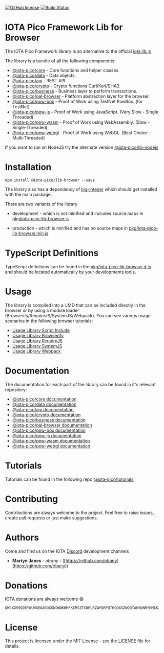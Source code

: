 [![GitHub license](https://img.shields.io/badge/license-MIT-blue.svg)](https://raw.githubusercontent.com/iotaeco/iota-pico-lib-browser/master/LICENSE) [![Build Status](https://travis-ci.org/iotaeco/iota-pico-lib-browser.svg?branch=master)](https://travis-ci.org/iotaeco/iota-pico-lib-browser) 


# IOTA Pico Framework Lib for Browser

The IOTA Pico Framework library is an alternative to the official [iota.lib.js](https://github.com/iotaledger/iota.lib.js)

The library is a bundle of all the following components:

* [@iota-pico/core](https://github.com/iotaeco/iota-pico-core) - Core functions and helper classes.
* [@iota-pico/data](https://github.com/iotaeco/iota-pico-data) - Data objects.
* [@iota-pico/api](https://github.com/iotaeco/iota-pico-api) - REST API.
* [@iota-pico/crypto](https://github.com/iotaeco/iota-pico-crypto) - Crypto functions Curl/Kerl/SHA3.
* [@iota-pico/business](https://github.com/iotaeco/iota-pico-business) - Business layer to perform transactions.
* [@iota-pico/pal-browser](https://github.com/iotaeco/iota-pico-pal-browser) - Platform abstraction layer for the browser.
* [@iota-pico/pow-box](https://github.com/iotaeco/iota-pico-pow-box) - Proof of Work using TestNet PowBox. (for TestNet)
* [@iota-pico/pow-js](https://github.com/iotaeco/iota-pico-pow-js) - Proof of Work using JavaScript. (Very Slow - Single Threaded)
* [@iota-pico/pow-wasm](https://github.com/iotaeco/iota-pico-pow-wasm) - Proof of Work using WebAssembly. (Slow - Single-Threaded)
* [@iota-pico/pow-webgl](https://github.com/iotaeco/iota-pico-pow-webgl) - Proof of Work using WebGL. (Best Choice - Multi-Threaded)

If you want to run on NodeJS try the alternate version [@iota-pico/lib-nodejs](https://github.com/iotaeco/iota-pico-lib-nodejs)

# Installation

```shell
npm install @iota-pico/lib-browser --save
```

The library also has a dependency of [big-integer](https://www.npmjs.com/package/big-integer) which should get installed with the main package.

There are two variants of the library

* development - which is not minified and includes source maps in [pkg/iota-pico-lib-browser.js](./pkg/iota-pico-lib-browser.js)

* production - which is minified and has no  source maps in [pkg/iota-pico-lib-browser.min.js](./pkg/iota-pico-lib-browser.min.js)

# TypeScript Definitions

TypeScript definitions can be found in the [pkg/iota-pico-lib-browser.d.ts](./pkg/iota-pico-lib-browser.d.ts) and should be located automatically by your developments tools.

# Usage

The library is compiled into a UMD that can be included directly in the browser or by using a module loader (Browserify/RequireJS/SystemJS/Webpack). You can see various usage scenarios in the following browser tutorials:

* [Usage Library Script Include](https://github.com/iotaeco/iota-pico-tutorials/using-library/browser/getNodeInfoScriptInclude/README.md)
* [Usage Library Browserify](https://github.com/iotaeco/iota-pico-tutorials/using-library/browser/getNodeInfoBrowserify/README.md)
* [Usage Library RequireJS](https://github.com/iotaeco/iota-pico-tutorials/using-library/browser/getNodeInfoRequireJS/README.md)
* [Usage Library SystemJS](https://github.com/iotaeco/iota-pico-tutorials/using-library/browser/getNodeInfoSystemJS/README.md)
* [Usage Library Webpack](https://github.com/iotaeco/iota-pico-tutorials/using-library/browser/getNodeInfoWebpack/README.md)

# Documentation

The documentation for each part of the library can be found in it's relevant repository:

* [@iota-pico/core documentation](https://github.com/iotaeco/iota-pico-core/docs/README.md)
* [@iota-pico/data documentation](https://github.com/iotaeco/iota-pico-data/docs/README.md)
* [@iota-pico/api documentation](https://github.com/iotaeco/iota-pico-api/docs/README.md)
* [@iota-pico/crypto documentation](https://github.com/iotaeco/iota-pico-crypto/docs/README.md)
* [@iota-pico/business documentation](https://github.com/iotaeco/iota-pico-business/docs/README.md)
* [@iota-pico/pal-browser documentation](https://github.com/iotaeco/iota-pico-pal-browser/docs/README.md)
* [@iota-pico/pow-box documentation](https://github.com/iotaeco/iota-pico-pow-box/docs/README.md)
* [@iota-pico/pow-js documentation](https://github.com/iotaeco/iota-pico-pow-js/docs/README.md)
* [@iota-pico/pow-wasm documentation](https://github.com/iotaeco/iota-pico-pow-wasm/docs/README.md)
* [@iota-pico/pow-webgl documentation](https://github.com/iotaeco/iota-pico-pow-webgl/docs/README.md)

# Tutorials

Tutorials can be found in the following repo [@iota-pico/tutorials](https://github.com/iotaeco/iota-pico-tutorials)

# Contributing

Contributions are always welcome to the project. Feel free to raise issues, create pull requests or just make suggestions.

# Authors

Come and find us on the IOTA [Discord](https://discordapp.com/invite/fNGZXvh) development channels

* **Martyn Janes** - *obany* - ([https://github.com/obany](https://github.com/obany))

# Donations

IOTA donations are always welcome :smile:
```shell
QWJXX99QDEYWUWXEGA9QXSNOWOKHMFKCMSZTXDFLRZAFQRPQTHQDXSZWQQTAHNDNRYHMIKJYWQLKTFHBWSAOJDHAMB
```

# License

This project is licensed under the MIT License - see the [LICENSE](./LICENSE) file for details.
